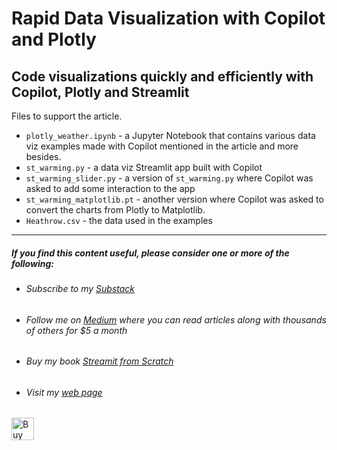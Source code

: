 # Rapid Data Visualization with Copilot and Plotly

## Code visualizations quickly and efficiently with Copilot, Plotly and Streamlit

Files to support the article.

- ``plotly_weather.ipynb`` - a Jupyter Notebook that contains various data viz examples made with Copilot mentioned in the article and more besides. 
- ``st_warming.py`` - a data viz Streamlit app built with Copilot
- ``st_warming_slider.py`` - a version of ``st_warming.py`` where Copilot was asked to add some interaction to the app
- ``st_warming_matplotlib.pt`` - another version where Copilot was asked to convert the charts from Plotly to Matplotlib.
- ``Heathrow.csv`` - the data used in the examples

---
##### If you find this content useful, please consider one or more of the following:

-  ###### Subscribe to my [Substack](https://technofile.substack.com/)
-  ###### Follow me on  [Medium](https://medium.com/@alan-jones) where you can read articles along with thousands of others for $5 a month  
-  ###### Buy my book [ _Streamit from Scratch_](https://alanjones2.github.io/streamlitfromscratch/)
-  ###### Visit my [web page](alanjones2.github.io)

<a href='https://ko-fi.com/M4M64THKG' target='_blank'><img height='36' style='border:0px;height:36px;' src='https://storage.ko-fi.com/cdn/kofi2.png?v=3' border='0' alt='Buy Me a Coffee at ko-fi.com' /></a>

